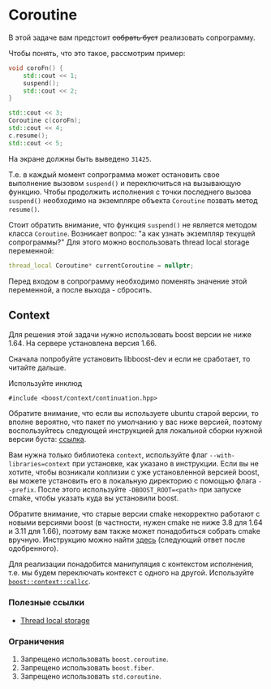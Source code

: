 # Coroutine

В этой задаче вам предстоит ~~собрать буст~~ реализовать сопрограмму.

Чтобы понять, что это такое, рассмотрим пример:

```cpp
void coroFn() {
    std::cout << 1;
    suspend();
    std::cout << 2;
}

std::cout << 3;
Coroutine c(coroFn);
std::cout << 4;
c.resume();
std::cout << 5;
```

На экране должны быть выведено `31425`.

Т.е. в каждый момент сопрограмма может остановить свое выполнение вызовом `suspend()` и переключиться на вызывающую функцию. Чтобы продолжить исполнения с точки последнего вызова `suspend()` необходимо на экземпляре объекта `Coroutine` позвать метод `resume()`.

Стоит обратить внимание, что функция `suspend()` не является методом класса `Coroutine`. Возникает вопрос: "а как узнать экземпляр текущей сопрограммы?" Для этого можно воспользовать thread local storage переменной:

```cpp
thread_local Coroutine* currentCoroutine = nullptr;
```

Перед входом в сопрограмму необходимо поменять значение этой переменной, а после выхода - сбросить.

## Context

Для решения этой задачи нужно использовать boost версии не ниже 1.64. На сервере установлена версия 1.66.

Сначала попробуйте установить libboost-dev и если не сработает, то читайте дальше.

Используйте инклюд

```
#include <boost/context/continuation.hpp>
```

Обратите внимание, что если вы используете ubuntu старой версии, то вполне вероятно, что пакет по умолчанию у вас ниже версией, поэтому
воспользуйтесь следующей инструкцией для локальной сборки нужной версии буста:
[ссылка](https://www.boost.org/doc/libs/1_66_0/more/getting_started/unix-variants.html).

Вам нужна только библиотека `context`, используйте флаг `--with-libraries=context` при установке, как указано в инструкции.
Если вы не хотите, чтобы возникали коллизии с уже установленной версией boost, вы можете установить его в локальную директорию
с помощью флага `--prefix`. После этого используйте `-DBOOST_ROOT=<path>` при запуске cmake, чтобы указать куда вы установили boost.

Обратите внимание, что старые версии cmake некорректно работают с новыми версиями boost (в частности, нужен cmake не ниже 3.8 для
1.64 и 3.11 для 1.66), поэтому вам также может понадобиться собрать cmake вручную. Инструкцию можно найти
[здесь](https://askubuntu.com/questions/355565/how-do-i-install-the-latest-version-of-cmake-from-the-command-line/355574)
(следующий ответ после одобренного).

Для реализации понадобится манипуляция с контекстом исполнения, т.е. мы будем переключать контекст с одного на другой. Используйте [`boost::context::callcc`](https://www.boost.org/doc/libs/1_68_0/libs/context/doc/html/context/cc.html).

### Полезные ссылки

- [Thread local storage](https://en.wikipedia.org/wiki/Thread-local_storage)

### Ограничения

1. Запрещено использовать `boost.coroutine`.
1. Запрещено использовать `boost.fiber`.
1. Запрещено использовать `std.coroutine`.
